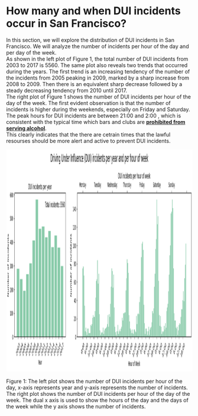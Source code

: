 # How many and when DUI incidents occur in San Francisco?
In this section, we will explore the distribution of DUI incidents in San Francisco. We will analyze the number of incidents per hour of the day and per day of the week.  
As shown in the left plot of Figure 1, the total number of DUI incidents from 2003 to 2017 is 5560. The same plot also reveals two trends that occurred during the years. The first trend is an increasing tendency of the number of the incidents from 2005 peaking in 2009, marked by a sharp increase from 2008 to 2009. Then there is an equivalent sharp decrease followed by a steady decreasing tendency from 2010 until 2017.  
The right plot of Figure 1 shows the number of DUI incidents per hour of the day of the week. The first evident observation is that the number of incidents is higher during the weekends, especially on Friday and Saturday. The peak hours for DUI incidents are between 21:00  and 2:00 , which is consistent with the typical time which bars and clubs are **[prohibited from serving alcohol](https://www.latimes.com/politics/story/2022-08-24/california-lawmakers-reject-a-bill-to-extend-bar-hours-in-three-cities)**.  
This clearly indicates that the there are cetrain times that the lawful resourses should be more alert and active to prevent DUI incidents.

<p align="center">
  <img src="/../figures/output.png" alt="Polarplot hours" height="600" >
</p>

Figure 1: The left plot shows the number of DUI incidents per hour of the day, x-axis represents year and y-axis represents the number of incidents. The right plot shows the number of DUI incidents per hour of the day of the week. The dual x axis is used to show the hours of the day and the days of the week while the y axis shows the number of incidents.